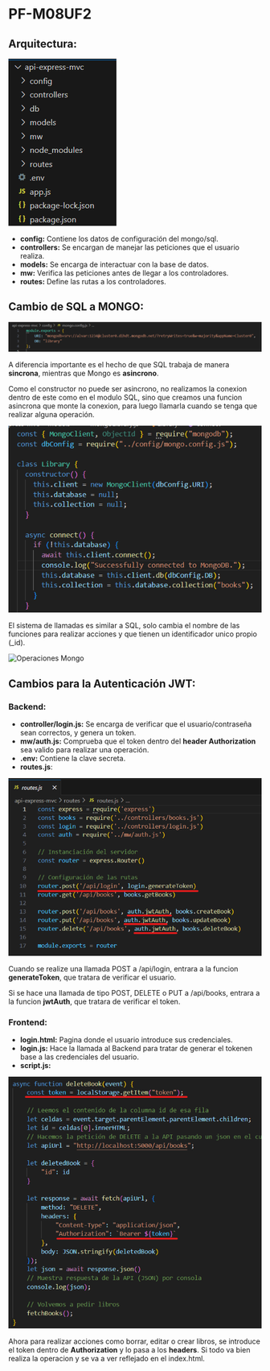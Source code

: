 # PF-M08UF2

## Arquitectura:

![Estructura](images/arquitectura.png)

- **config:** Contiene los datos de configuración del mongo/sql.
- **controllers:** Se encargan de manejar las peticiones que el usuario realiza.
- **models:** Se encarga de interactuar con la base de datos.
- **mw:** Verifica las peticiones antes de llegar a los controladores.
- **routes:** Define las rutas a los controladores.

## Cambio de SQL a MONGO:

![Configuracion Mongo](images/configMongo.png)

A diferencia importante es el hecho de que SQL trabaja de manera **sincrona**, mientras que Mongo es **asincrono**.

Como el constructor no puede ser asincrono, no realizamos la conexion dentro de este como en el modulo SQL, sino que
creamos una funcion asincrona que monte la conexion, para luego llamarla cuando se tenga que realizar alguna operación.

![Configuracion Mongo](images/constructor.png)

El sistema de llamadas es similar a SQL, solo cambia el nombre de las funciones para realizar acciones y que tienen un
identificador unico propio (_id).

![Operaciones Mongo](images/actions.png)

## Cambios para la Autenticación JWT:
### Backend:
- **controller/login.js:** Se encarga de verificar que el usuario/contraseña sean correctos, y genera un token.
- **mw/auth.js:** Comprueba que el token dentro del **header Authorization** sea valido para realizar una operación.
- **.env:** Contiene la clave secreta.
- **routes.js**:
  
![Cambios routes](images/routes.png)

Cuando se realize una llamada POST a /api/login, entrara a la funcion **generateToken**, que tratara de verificar el usuario.

Si se hace una llamada de tipo POST, DELETE o PUT a /api/books, entrara a la funcion **jwtAuth**, que tratara de verificar el token.

### Frontend:
- **login.html:** Pagina donde el usuario introduce sus credenciales.
- **login.js:** Hace la llamada al Backend para tratar de generar el tokenen base a las credenciales del usuario.
- **script.js:**

![Cambios script](images/authorization.png)

Ahora para realizar acciones como borrar, editar o crear libros, se introduce el token dentro de **Authorization** y lo pasa a los **headers**.
Si todo va bien realiza la operacion y se va a ver reflejado en el index.html.


